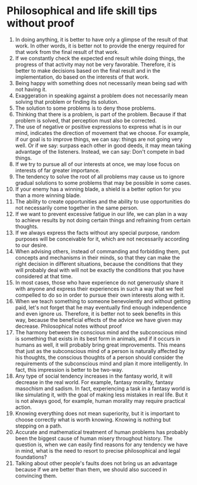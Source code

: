 # Philosophical and life skill tips without proof
1. In doing anything, it is better to have only a glimpse of the result of that work. In other words, it is better not to provide the energy required for that work from the final result of that work.
2. If we constantly check the expected end result while doing things, the progress of that activity may not be very favorable. Therefore, it is better to make decisions based on the final result and in the implementation, do based on the interests of that work.
3. Being happy with something does not necessarily mean being sad with not having it.
4. Exaggeration in speaking against a problem does not necessarily mean solving that problem or finding its solution.
5. The solution to some problems is to deny those problems.
6. Thinking that there is a problem, is part of the problem. Because if that problem is solved, that perception must also be corrected.
7. The use of negative or positive expressions to express what is in our mind, indicates the direction of movement that we choose. For example, if our goal is to improve things, we can say: things are not going very well. Or if we say: surpass each other in good deeds, it may mean taking advantage of the listeners. Instead, we can say: Don't compete in bad things.
8. If we try to pursue all of our interests at once, we may lose focus on interests of far greater importance.
9. The tendency to solve the root of all problems may cause us to ignore gradual solutions to some problems that may be possible in some cases.
10. If your enemy has a winning blade, a shield is a better option for you than a more winning blade.
11. The ability to create opportunities and the ability to use opportunities do not necessarily come together in the same person.
12. If we want to prevent excessive fatigue in our life, we can plan in a way to achieve results by not doing certain things and refraining from certain thoughts.
13. If we always express the facts without any special purpose, random purposes will be conceivable for it, which are not necessarily according to our desire.
14. When advising others, instead of commanding and forbidding them, put concepts and mechanisms in their minds, so that they can make the right decision in different situations, because the conditions that they will probably deal with will not be exactly the conditions that you have considered at that time.
15. In most cases, those who have experience do not generously share it with anyone and express their experiences in such a way that we feel compelled to do so in order to pursue their own interests along with it.
16. When we teach something to someone benevolently and without getting paid, let's not forget that he may eventually find enough independence and even ignore us. Therefore, it is better not to seek benefits in this way, because the beneficial effects of the advice we have given may decrease.
Philosophical notes without proof
1. The harmony between the conscious mind and the subconscious mind is something that exists in its best form in animals, and if it occurs in humans as well, it will probably bring great improvements. This means that just as the subconscious mind of a person is naturally affected by his thoughts, the conscious thoughts of a person should consider the requirements of the subconscious mind and plan it more intelligently. In fact, this impression is better to be two-way.
2. Any type of social tendency increases in the fantasy world, it will decrease in the real world. For example, fantasy morality, fantasy masochism and sadism. In fact, experiencing a task in a fantasy world is like simulating it, with the goal of making less mistakes in real life. But it is not always good, for example, human morality may require practical action.
3. Knowing everything does not mean superiority, but it is important to choose correctly what is worth knowing. Knowing is nothing but stepping on a path.
4. Accurate and mathematical treatment of human problems has probably been the biggest cause of human misery throughout history. The question is, when we can easily find reasons for any tendency we have in mind, what is the need to resort to precise philosophical and legal foundations?
5. Talking about other people's faults does not bring us an advantage because if we are better than them, we should also succeed in convincing them.
